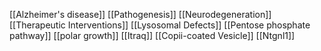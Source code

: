 [[Alzheimer's disease]]
[[Pathogenesis]]
[[Neurodegeneration]]
[[Therapeutic Interventions]]
[[Lysosomal Defects]]
[[Pentose phosphate pathway]]
[[polar growth]]
[[Itraq]]
[[Copii-coated Vesicle]]
[[Ntgnl1]]
